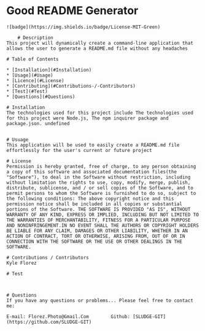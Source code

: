 # Good README Generator

    ![badge](https://img.shields.io/badge/License-MIT-Green)

        # Description
    This project will dynamically create a command-line application that allows the user to generate a README.md file without any headaches

    # Table of Contents

    * [Installation](#Installation)
    * [Usage](#Usage)
    * [Licence](#License)
    * [Contributing](#Contributions-/-Contributors)
    * [Test](#Test)
    * [Questions](#Questions)
 
    # Installation
    The technologies used for this project include The technologies used for this project were Node.js, The npm inquirer package and package.json. undefined


    # Usuage
    This application will be used to easily create a README.md file effortlessly for the user's current or future project

    # License
    Permission is hereby granted, free of charge, to any person obtaining a copy of this software and associated documentation files(the "Software"), to deal in the Software without restriction, including without limitation the rights to use, copy, modify, merge, publish, distribute, sublicense, and / or sell copies of the Software, and to permit persons to whom the Software is furnished to do so, subject to the following conditions: The above copyright notice and this permission notice shall be included in all copies or substantial portions of the Software. THE SOFTWARE IS PROVIDED "AS IS", WITHOUT WARRANTY OF ANY KIND, EXPRESS OR IMPLIED, INCLUDING BUT NOT LIMITED TO THE WARRANTIES OF MERCHANTABILITY, FITNESS FOR A PARTICULAR PURPOSE AND NONINFRINGEMENT.IN NO EVENT SHALL THE AUTHORS OR COPYRIGHT HOLDERS BE LIABLE FOR ANY CLAIM, DAMAGES OR OTHER LIABILITY, WHETHER IN AN ACTION OF CONTRACT, TORT OR OTHERWISE, ARISING FROM, OUT OF OR IN CONNECTION WITH THE SOFTWARE OR THE USE OR OTHER DEALINGS IN THE SOFTWARE.

    # Contributions / Contributors
    Kyle Florez

    # Test
    


    # Questions
    If you have any questions or problems... Please feel free to contact me:
    
    E-mail: Florez.Photo@Gmail.Com        Github: [SLUDGE-GIT](https://github.com/SLUDGE-GIT)
